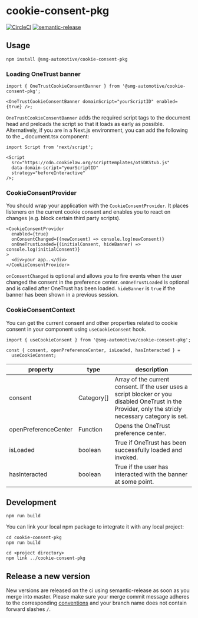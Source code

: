 # cookie-consent-pkg

[![CircleCI](https://circleci.com/gh/smg-automotive/cookie-consent-pkg/tree/main.svg?style=svg&circle-token=c183f151fea3c74453cf8dd962d31e115906a300)](https://circleci.com/gh/smg-automotive/cookie-consent-pkg/tree/main)
[![semantic-release](https://img.shields.io/badge/%20%20%F0%9F%93%A6%F0%9F%9A%80-semantic--release-e10079.svg)](https://github.com/semantic-release/semantic-release)

## Usage

```
npm install @smg-automotive/cookie-consent-pkg
```

### Loading OneTrust banner

```tsx
import { OneTrustCookieConsentBanner } from '@smg-automotive/cookie-consent-pkg';

<OneTrustCookieConsentBanner domainScript="yourScriptID" enabled={true} />;
```

`OneTrustCookieConsentBanner` adds the required script tags to the document head and preloads the script so that it
loads as early as possible. Alternatively, if you are in a Next.js environment, you can add the following to the \_
document.tsx component:

```tsx
import Script from 'next/script';

<Script
  src="https://cdn.cookielaw.org/scripttemplates/otSDKStub.js"
  data-domain-script="yourScriptID"
  strategy="beforeInteractive"
/>;
```

### CookieConsentProvider

You should wrap your application with the `CookieConsentProvider`. It places listeners on the current cookie consent and
enables you to react on changes (e.g. block certain third party scripts).

```tsx
<CookieConsentProvider
  enabled={true}
  onConsentChanged={(newConsent) => console.log(newConsent)}
  onOneTrustLoaded={(initialConsent, hideBanner) => console.log(initialConsent)}
>
  <div>your app..</div>
</CookieConsentProvider>
```

`onConsentChanged` is optional and allows you to fire events when the user changed the consent in the preference center.
`onOneTrustLoaded` is optional and is called after OneTrust has been loaded. `hideBanner` is `true` if the banner has
been shown in a previous session.

### CookieConsentContext

You can get the current consent and other properties related to cookie consent in your component
using `useCookieConsent` hook.

```tsx
import { useCookieConsent } from '@smg-automotive/cookie-consent-pkg';

const { consent, openPreferenceCenter, isLoaded, hasInteracted } =
  useCookieConsent;
```

| property             | type       | description                                                                                                                                           |
| -------------------- | ---------- | ----------------------------------------------------------------------------------------------------------------------------------------------------- |
| consent              | Category[] | Array of the current consent. If the user uses a script blocker or you disabled OneTrust in the Provider, only the stricly necessary category is set. |
| openPreferenceCenter | Function   | Opens the OneTrust preference center.                                                                                                                 |
| isLoaded             | boolean    | True if OneTrust has been successfully loaded and invoked.                                                                                            |
| hasInteracted        | boolean    | True if the user has interacted with the banner at some point.                                                                                        |

## Development

```
npm run build
```

You can link your local npm package to integrate it with any local project:

```
cd cookie-consent-pkg
npm run build

cd <project directory>
npm link ../cookie-consent-pkg
```

## Release a new version

New versions are released on the ci using semantic-release as soon as you merge into master. Please
make sure your merge commit message adheres to the
corresponding [conventions](https://www.conventionalcommits.org/en/v1.0.0/) and your branch name does not contain
forward slashes `/`.

